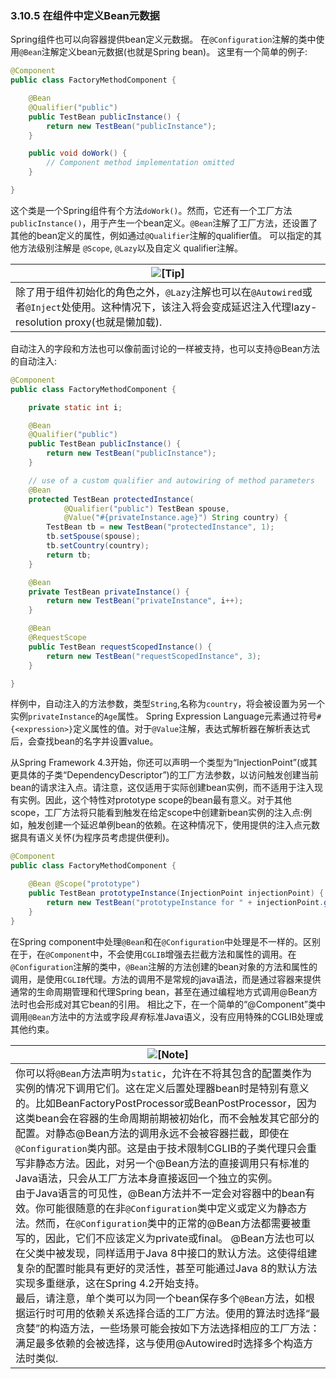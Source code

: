 ### 3.10.5 在组件中定义Bean元数据



Spring组件也可以向容器提供bean定义元数据。 在`@Configuration`注解的类中使用`@Bean`注解定义bean元数据(也就是Spring bean)。 这里有一个简单的例子:

```java
@Component
public class FactoryMethodComponent {

	@Bean
	@Qualifier("public")
	public TestBean publicInstance() {
		return new TestBean("publicInstance");
	}

	public void doWork() {
		// Component method implementation omitted
	}

}
```


这个类是一个Spring组件有个方法`doWork()`。然而，它还有一个工厂方法`publicInstance()`，用于产生一个bean定义。`@Bean`注解了工厂方法，还设置了其他的bean定义的属性，例如通过`@Qualifier`注解的qualifier值。 可以指定的其他方法级别注解是 `@Scope`, `@Lazy`以及自定义 qualifier注解。


| ![[Tip]](http://docs.spring.io/spring/docs/5.0.0.M4/spring-framework-reference/htmlsingle/images/tip.png.pagespeed.ce.w22Wv-tZ37.png) |
| ---------------------------------------- |
| 除了用于组件初始化的角色之外，`@Lazy`注解也可以在`@Autowired`或者`@Inject`处使用。这种情况下，该注入将会变成延迟注入代理lazy-resolution proxy(也就是懒加载). |


自动注入的字段和方法也可以像前面讨论的一样被支持，也可以支持@Bean方法的自动注入:

```java
@Component
public class FactoryMethodComponent {

	private static int i;

	@Bean
	@Qualifier("public")
	public TestBean publicInstance() {
		return new TestBean("publicInstance");
	}

	// use of a custom qualifier and autowiring of method parameters
	@Bean
	protected TestBean protectedInstance(
			@Qualifier("public") TestBean spouse,
			@Value("#{privateInstance.age}") String country) {
		TestBean tb = new TestBean("protectedInstance", 1);
		tb.setSpouse(spouse);
		tb.setCountry(country);
		return tb;
	}

	@Bean
	private TestBean privateInstance() {
		return new TestBean("privateInstance", i++);
	}

	@Bean
	@RequestScope
	public TestBean requestScopedInstance() {
		return new TestBean("requestScopedInstance", 3);
	}

}
```


样例中，自动注入的方法参数，类型`String`,名称为`country`，将会被设置为另一个实例`privateInstance`的`Age`属性。 Spring Expression Language元素通过符号`#{<expression>}`定义属性的值。对于`@Value`注解，表达式解析器在解析表达式后，会查找bean的名字并设置value。

从Spring Framework 4.3开始，你还可以声明一个类型为“InjectionPoint”(或其更具体的子类“DependencyDescriptor”)的工厂方法参数，以访问触发创建当前bean的请求注入点。请注意，这仅适用于实际创建bean实例，而不适用于注入现有实例。因此，这个特性对prototype scope的bean最有意义。对于其他scope，工厂方法将只能看到触发在给定scope中创建新bean实例的注入点:例如，触发创建一个延迟单例bean的依赖。在这种情况下，使用提供的注入点元数据具有语义关怀(为程序员考虑提供便利)。

```java
@Component
public class FactoryMethodComponent {

	@Bean @Scope("prototype")
	public TestBean prototypeInstance(InjectionPoint injectionPoint) {
		return new TestBean("prototypeInstance for " + injectionPoint.getMember());
	}
}
```


在Spring component中处理`@Bean`和在`@Configuration`中处理是不一样的。区别在于，在`@Component`中，不会使用`CGLIB`增强去拦截方法和属性的调用。在`@Configuration`注解的类中，`@Bean`注解的方法创建的bean对象的方法和属性的调用，是使用`CGLIB`代理。方法的调用不是常规的java语法，而是通过容器来提供通常的生命周期管理和代理Spring bean，甚至在通过编程地方式调用@Bean方法时也会形成对其它bean的引用。 相比之下，在一个简单的“@Component”类中调用`@Bean`方法中的方法或字段*具有*标准Java语义，没有应用特殊的CGLIB处理或其他约束。

| ![[Note]](http://docs.spring.io/spring/docs/5.0.0.M4/spring-framework-reference/htmlsingle/images/note.png.pagespeed.ce.9zQ_1wVwzR.png) |
| ---------------------------------------- |
| 你可以将`@Bean`方法声明为`static`，允许在不将其包含的配置类作为实例的情况下调用它们。这在定义后置处理器bean时是特别有意义的。比如BeanFactoryPostProcessor或BeanPostProcessor，因为这类bean会在容器的生命周期前期被初始化，而不会触发其它部分的配置。对静态@Bean方法的调用永远不会被容器拦截，即使在`@Configuration`类内部。这是由于技术限制CGLIB的子类代理只会重写非静态方法。因此，对另一个@Bean方法的直接调用只有标准的Java语法，只会从工厂方法本身直接返回一个独立的实例。<br>由于Java语言的可见性，@Bean方法并不一定会对容器中的bean有效。你可能很随意的在非`@Configuration`类中定义或定义为静态方法。然而，在`@Configuration`类中的正常的@Bean方法都需要被重写的，因此，它们不应该定义为private或final。 @Bean方法也可以在父类中被发现，同样适用于Java 8中接口的默认方法。这使得组建复杂的配置时能具有更好的灵活性，甚至可能通过Java 8的默认方法实现多重继承，这在Spring 4.2开始支持。<br>最后，请注意，单个类可以为同一个bean保存多个`@Bean`方法，如根据运行时可用的依赖关系选择合适的工厂方法。使用的算法时选择“最贪婪”的构造方法，一些场景可能会按如下方法选择相应的工厂方法：满足最多依赖的会被选择，这与使用@Autowired时选择多个构造方法时类似. |